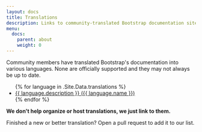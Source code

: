 ```yaml
---
layout: docs
title: Translations
description: Links to community-translated Bootstrap documentation sites.
menu:
  docs:
    parent: about
    weight: 0
---
```


Community members have translated Bootstrap's documentation into various languages. None are officially supported and they may not always be up to date.

<ul>
{% for language in .Site.Data.translations %}
  <li><a href="{{ language.url }}" hreflang="{{ language.code }}">{{ language.description }} ({{ language.name }})</a></li>
{% endfor %}
</ul>

**We don't help organize or host translations, we just link to them.**

Finished a new or better translation? Open a pull request to add it to our list.
